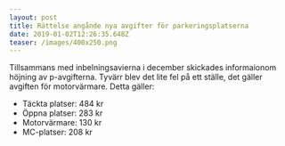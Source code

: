 ```yaml
---
layout: post
title: Rättelse angånde nya avgifter för parkeringsplatserna
date: 2019-01-02T12:26:35.648Z
teaser: /images/400x250.png
---
```

Tillsammans med inbelningsavierna i december skickades informaionom höjning av p-avgifterna. Tyvärr blev det lite fel på ett ställe, det gäller avgiften för motorvärmare. Detta gäller:

* Täckta platser: 484 kr
* Öppna platser: 283 kr
* Motorvärmare: 130 kr
* MC-platser: 208 kr
